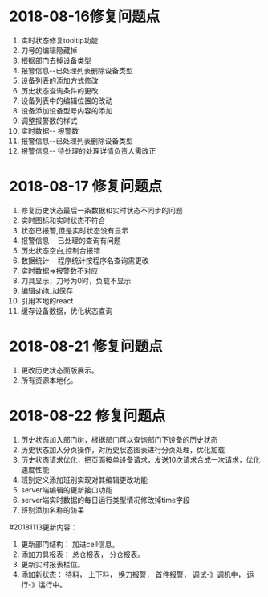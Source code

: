 # 2018-08-16修复问题点
1. 实时状态修复tooltip功能
2. 刀号的编辑隐藏掉
3. 根据部门去掉设备类型
4. 报警信息--已处理列表删除设备类型
5. 设备列表的添加方式修改
6. 历史状态查询条件的更改
7. 设备列表中的编辑位置的改动
8. 设备添加设备型号内容的添加
9. 调整报警数的样式
10. 实时数据-- 报警数
11. 报警信息--已处理列表删除设备类型
12. 报警信息-- 待处理的处理详情负责人需改正


# 2018-08-17 修复问题点
1. 修复历史状态最后一条数据和实时状态不同步的问题
2. 实时图标和实时状态不符合
3. 状态已报警,但是实时状态没有显示
4. 报警信息-- 已处理的查询有问题
5. 历史状态空白,控制台报错
6. 数据统计-- 程序统计按程序名查询需更改
7. 实时数据=>报警数不对应
8. 刀具显示，刀号为0时，负载不显示
9. 编辑shift_id保存
10. 引用本地的react
11. 缓存设备数据，优化状态查询

# 2018-08-21 修复问题点
1. 更改历史状态面版展示。
2. 所有资源本地化。

# 2018-08-22 修复问题点
1. 历史状态加入部门树，根据部门可以查询部门下设备的历史状态
2. 历史状态加入分页操作，对历史状态图表进行分页处理，优化加载
3. 历史状态请求优化，把页面按单设备请求，发送10次请求合成一次请求，优化速度性能
4. 班别定义添加班别实现对其编辑更改功能
5. server端编辑的更新接口功能
6. server端实时数据的每日运行类型情况修改掉time字段
7. 班别添加名称的防呆


#20181113更新内容：
1. 更新部门结构： 加进cell信息。
2. 添加刀具报表： 总仓报表， 分仓报表。
3. 更新实时报表栏位。
4. 添加新状态： 待料， 上下料， 换刀报警， 首件报警，  调试-》调机中， 运行-》运行中。

